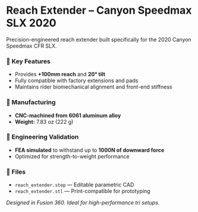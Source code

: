 # Reach Extender – Canyon Speedmax SLX 2020

Precision-engineered reach extender built specifically for the 2020 Canyon Speedmax CFR SLX.

### 📐 Key Features
- Provides **+100mm reach** and **20° tilt**
- Fully compatible with factory extensions and pads
- Maintains rider biomechanical alignment and front-end stiffness

### 🧱 Manufacturing
- **CNC-machined from 6061 aluminum alloy**
- **Weight:** 7.83 oz (222 g)

### 💪 Engineering Validation
- **FEA simulated** to withstand up to **1000N of downward force**
- Optimized for strength-to-weight performance

### 📁 Files
- `reach_extender.step` — Editable parametric CAD
- `reach_extender.stl` — Print-compatible for prototyping

*Designed in Fusion 360. Ideal for high-performance tri setups.*
